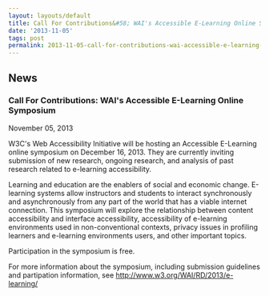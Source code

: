 ```yaml
---
layout: layouts/default
title: Call For Contributions&#58; WAI's Accessible E-Learning Online Symposium
date: '2013-11-05'
tags: post
permalink: 2013-11-05-call-for-contributions-wai-accessible-e-learning-online-symposium.html
---
```

<article class="floe-content floe-news-item">
                <h2> News </h2>
                <h3>Call For Contributions: WAI's Accessible E-Learning Online Symposium</h3>
                <time class="floe-date" datetime="2013-11-05">November 05, 2013</time>
                <p>
                    W3C's Web Accessibility Initiative will be hosting an Accessible E-Learning
                    online symposium on December 16, 2013. They are currently inviting submission of
                    new research, ongoing research, and analysis of past research related to e-learning accessibility.
                </p>
                <p>
                    Learning and education are the enablers of social and economic change. E-learning
                    systems allow instructors and students to interact synchronously and asynchronously
                    from any part of the world that has a viable internet connection. This symposium will
                    explore the relationship between content accessibility and interface accessibility,
                    accessibility of e-learning environments used in non-conventional contexts,
                    privacy issues in profiling learners and e-learning environments users, and other important topics.
                </p>
                <p>
                    Participation in the symposium is free.
                </p>
                <p>
                    For more information about the symposium, including submission guidelines and partipation information, see
                    <a title="http://www.w3.org/WAI/RD/2013/e-learning/" href="http://www.w3.org/WAI/RD/2013/e-learning/">http://www.w3.org/WAI/RD/2013/e-learning/</a>
                </p>
            </article>
